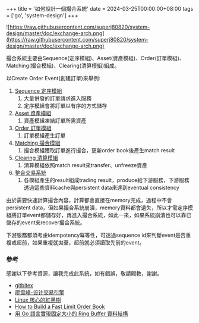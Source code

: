 +++
title = '如何設計一個撮合系統'
date = 2024-03-25T00:00:00+08:00
tags = ['go', 'system-design']
+++

![https://raw.githubusercontent.com/superj80820/system-design/master/doc/exchange-arch.png](https://raw.githubusercontent.com/superj80820/system-design/master/doc/exchange-arch.png)

撮合系統主要由Sequence(定序模組)、Asset(資產模組)、Order(訂單模組)、Matching(撮合模組)、Clearing(清算模組)組成。

以Create Order Event(創建訂單)來舉例:

1. [Sequence 定序模組](https://blog.messfar.com/post/system-design/system-design-2-sequence)
    1. 大量併發的訂單請求進入服務
    2. 定序模組會將訂單以有序的方式儲存
2. [Asset 資產模組](https://blog.messfar.com/post/system-design/system-design-3-asset)
    1. 資產模組凍結訂單所需資產
3. [Order 訂單模組](https://blog.messfar.com/post/system-design/system-design-4-order)
    1. 訂單模組產生訂單
4. [Matching 撮合模組](https://blog.messfar.com/post/system-design/system-design-5-matching)
    1. 撮合模組獲取訂單進行撮合，更新order book後產生match result
5. [Clearing 清算模組](https://blog.messfar.com/post/system-design/system-design-6-clearing)
    1. 清算模組依照match result來transfer、unfreeze資產
6. [整合交易系統](https://blog.messfar.com/post/system-design/system-design-7-integration)
    1. 各模組產生的result組成trading result，produce給下游服務，下游服務透過這些資料cache與persistent data來達到eventual consistency

由於需要快速計算撮合內容，計算都會直接在memory完成，過程中不會persistent data，但如果撮合系統崩潰，memory資料都會遺失，所以才需定序模組將訂單event都儲存好，再進入撮合系統，如此一來，如果系統崩潰也可以靠已儲存的event來recover撮合系統。

下游服務都須考慮idempotency冪等性，可透過sequence id來判斷event是否重複或超前，如果重複就拋棄，超前就必須讀取先前的event。

### 參考

感謝以下參考資源，讓我完成此系統，如有錯誤，敬請賜教，謝謝。

- [gitbitex](https://github.com/gitbitex)
- [廖雪峰-设计交易引擎](https://www.liaoxuefeng.com/wiki/1252599548343744/1491662232616993)
- [Linux 核心的紅黑樹](https://hackmd.io/@sysprog/linux-rbtree)
- [How to Build a Fast Limit Order Book](https://web.archive.org/web/20110219163448/http://howtohft.wordpress.com/2011/02/15/how-to-build-a-fast-limit-order-book/)
- [用 Go 語言實現固定大小的 Ring Buffer 資料結構](https://blog.wu-boy.com/2023/01/ring-buffer-queue-with-fixed-size-in-golang/)